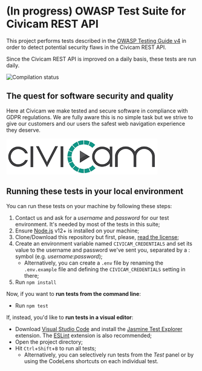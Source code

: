 # (In progress) OWASP Test Suite for Civicam REST API
This project performs tests described in the [OWASP Testing Guide v4](https://www.owasp.org/index.php/OWASP_Testing_Guide_v4_Table_of_Contents) in order to detect potential security flaws in the Civicam REST API.

Since the Civicam REST API is improved on a daily basis, these tests are run daily.

![Compilation status](https://codebuild.eu-central-1.amazonaws.com/badges?uuid=eyJlbmNyeXB0ZWREYXRhIjoidGFTMHI2dldzektFUS8wOW45WjZBM0I5UCswUHl2U3UrZ2xqaExBVmxONGswSXhHMERVMGtRVG1yTHlNK2o5MnNrZHJzNlBXb2h6QmVWeXNiSXYzUU1NPSIsIml2UGFyYW1ldGVyU3BlYyI6InRsTC8veXdqQm1pZkg3Q24iLCJtYXRlcmlhbFNldFNlcmlhbCI6MX0%3D&branch=master)

## The quest for software security and quality
Here at Civicam we make tested and secure software in compliance with GDPR regulations. We are fully aware this is no simple task but we strive to give our customers and our users the safest web navigation experience they deserve.

![Civicam Logo](test/files/civicam.png)


## Running these tests in your local environment
You can run these tests on your machine by following these steps:
 1. Contact us and ask for a _username_ and _password_ for our test environment. It's needed by most of the tests in this suite;
 2. Ensure [Node.js](https://nodejs.org) v12+ is installed on your machine;
 3. Clone/Download this repository but first, please, [read the license](LICENSE);
 4. Create an environment variable named `CIVICAM_CREDENTIALS` and set its value to the username and password we've sent you, separated by a : symbol (e.g. _username:password_);
    * Alternatively, you can create a `.env` file by renaming the `.env.example` file and defining the `CIVICAM_CREDENTIALS` setting in there;
 5. Run `npm install`

 Now, if you want to **run tests from the command line**:
 * Run `npm test`

 If, instead, you'd like to **run tests in a visual editor**:
 * Download [Visual Studio Code](https://code.visualstudio.com/) and install the [Jasmine Test Explorer](https://marketplace.visualstudio.com/items?itemName=hbenl.vscode-jasmine-test-adapter) extension. The [ESLint](https://marketplace.visualstudio.com/items?itemName=dbaeumer.vscode-eslint) extension is also recommended;
 * Open the project directory;
 * Hit `Ctrl`+`Shift`+`B` to run all tests;
    * Alternatively, you can selectively run tests from the *Test* panel or by using the CodeLens shortcuts on each individual test.